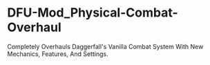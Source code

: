 # DFU-Mod_Physical-Combat-Overhaul
 Completely Overhauls Daggerfall's Vanilla Combat System With New Mechanics, Features, And Settings.
